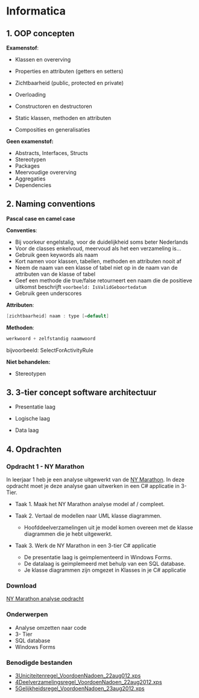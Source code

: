 # Informatica

## 1. OOP concepten

__Examenstof__:
- Klassen en overerving
- Properties en attributen (getters en setters)
- Zichtbaarheid (public, protected en private)
- Overloading
- Constructoren en destructoren

- Static klassen, methoden en attributen

- Composities en generalisaties

__Geen examenstof:__
- Abstracts, Interfaces, Structs
- Stereotypen
- Packages
- Meervoudige overerving
- Aggregaties
- Dependencies

## 2. Naming conventions

__Pascal case en camel case__

__Conventies__:
-   Bij voorkeur engelstalig, voor de duidelijkheid soms beter Nederlands
-   Voor de classes enkelvoud, meervoud als het een verzameling is...
-   Gebruik geen keywords als naam
-   Kort namen voor klassen, tabellen, methoden en attributen nooit af
-   Neem de naam van een klasse of tabel niet op in de naam van de attributen van de klasse of tabel
-   Geef een methode die true/false retourneert een naam die de positieve uitkomst beschrijft
```voorbeeld: IsValidGeboortedatum```
-   Gebruik geen underscores

__Attributen__:

~~~c#
[zichtbaarheid] naam : type [=default]
~~~

__Methoden__:
~~~c#
werkwoord + zelfstandig naamwoord
~~~
bijvoorbeeld: SelectForActivityRule

__Niet behandelen:__
- Stereotypen

## 3. 3-tier concept software architectuur

- Presentatie laag

- Logische laag

- Data laag


## 4. Opdrachten ##


### Opdracht 1 - NY Marathon ###


In leerjaar 1 heb je een analyse uitgewerkt van de [NY Marathon](https://elo.kw1c.nl/CMS/Studie/811%20ICT-Academie/811%20VakkenInhoud/%5BB.01%20ANA%5D%20Analyseren/25187%20%C2%A0%20Applicatie-%20en%20mediaontwikkelaar/Periode%2004/Productie/02.%20Opdrachten/1b_NYCMarathon_VN_21aug2012.docx). In deze opdracht moet je deze analyse gaan uitwerken in een C# applicatie in 3-Tier.

- Taak 1. Maak het NY Marathon analyse model af / compleet.

- Taak 2. Vertaal de modellen naar UML klasse diagrammen.
  * Hoofddeelverzamelingen uit je model komen overeen met de klasse diagrammen die je hebt uitgewerkt.

- Taak 3. Werk de NY Marathon in een 3-tier C# applicatie

  * De presentatie laag is geimplementeerd in Windows Forms.
  * De datalaag is geimplemeerd met behulp van een SQL database.
  * Je klasse diagrammen zijn omgezet in Klasses in je C# applicatie

### Download
[NY Marathon analyse opdracht](https://elo.kw1c.nl/CMS/Studie/811%20ICT-Academie/811%20VakkenInhoud/%5BB.01%20ANA%5D%20Analyseren/25187%20%C2%A0%20Applicatie-%20en%20mediaontwikkelaar/Periode%2004/Productie/02.%20Opdrachten/1b_NYCMarathon_VN_21aug2012.docx)

### Onderwerpen
- Analyse omzetten naar code
- 3- Tier
- SQL database 
- Windows Forms

### Benodigde bestanden
- [3Uniciteitenregel_VoordoenNadoen_22aug012.xps](https://elo.kw1c.nl/CMS/Studie/811%20ICT-Academie/811%20VakkenInhoud/%5BB.01%20ANA%5D%20Analyseren/25187%20%C2%A0%20Applicatie-%20en%20mediaontwikkelaar/Periode%2004/Productie/01.%20Reader/3Uniciteitenregel_VoordoenNadoen_14april2011.xps)
- [4Deelverzamelingsregel_VoordoenNadoen_22aug2012.xps](https://elo.kw1c.nl/CMS/Studie/811%20ICT-Academie/811%20VakkenInhoud/%5BB.01%20ANA%5D%20Analyseren/25187%20%C2%A0%20Applicatie-%20en%20mediaontwikkelaar/Periode%2004/Productie/01.%20Reader/4Deelverzamelingsregel_VoordoenNadoen_15april2011.xps)
- [5Gelijkheidsregel_VoordoenNadoen_23aug2012.xps](https://elo.kw1c.nl/CMS/Studie/811%20ICT-Academie/811%20VakkenInhoud/%5BB.01%20ANA%5D%20Analyseren/25187%20%C2%A0%20Applicatie-%20en%20mediaontwikkelaar/Periode%2004/Productie/01.%20Reader/5Gelijkheidsregel_VoordoenNadoen_19jan2012.xps)
